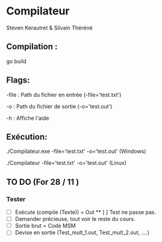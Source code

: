 ﻿# Compilateur

Steven Kerautret & Silvain Théréné


## Compilation :

go build



## Flags:

-file   :   Path du fichier en entrée (-file='test.txt')

-o      :   Path du fichier de sortie (-o='test.out')

-h      :   Affiche l'aide



## Exécution:

./Compilateur.exe -file='test.txt' -o='test.out'    (Windows)

./Compilateur -file='test.txt' -o='test.out'    (Linux)

## TO DO (For 28 / 11 )
### Tester 
* [ ] Exécute (compile (Texte)) = Out
** [ ] Test ne passe pas.
* [ ] Demander précieuse, tout voir le reste du cours.
* [ ] Sortie brut = Code MSM
* [ ] Devise en sortie (Test_mult_1.out, Test_mult_2.out, ….)

